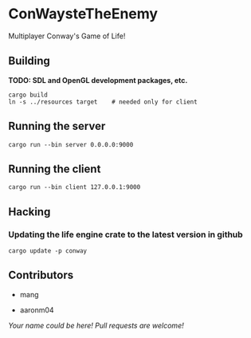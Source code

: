 # ConWaysteTheEnemy

Multiplayer Conway's Game of Life!

## Building
**TODO: SDL and OpenGL development packages, etc.**
```
cargo build
ln -s ../resources target    # needed only for client
```

## Running the server

```
cargo run --bin server 0.0.0.0:9000
```

## Running the client

```
cargo run --bin client 127.0.0.1:9000
```

## Hacking

### Updating the life engine crate to the latest version in github

```
cargo update -p conway
```

## Contributors

* mang

* aaronm04

_Your name could be here! Pull requests are welcome!_
